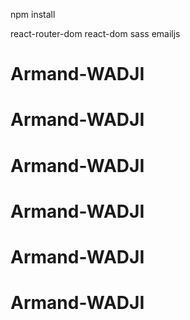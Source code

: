 npm install

react-router-dom
react-dom
sass
emailjs
# Armand-WADJI
# Armand-WADJI
# Armand-WADJI
# Armand-WADJI
# Armand-WADJI
# Armand-WADJI
